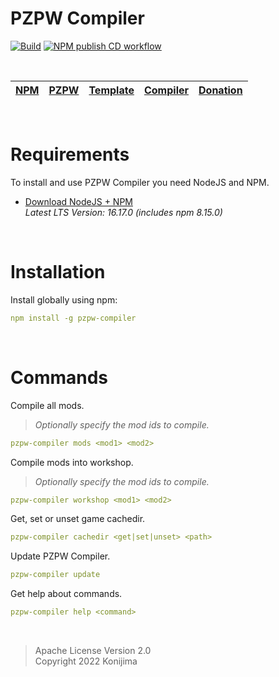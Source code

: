 # PZPW Compiler

[![Build](https://github.com/Konijima/pzpw-compiler/actions/workflows/Build.yml/badge.svg)](https://github.com/Konijima/pzpw-compiler/actions/workflows/Build.yml)
[![NPM publish CD workflow](https://github.com/Konijima/pzpw-compiler/actions/workflows/Publish.yml/badge.svg)](https://github.com/Konijima/pzpw-compiler/actions/workflows/Publish.yml)

<br>

[NPM](https://www.npmjs.com/search?q=pzpw) | [PZPW](https://github.com/Konijima/pzpw) | [Template](https://github.com/Konijima/pzpw-template) | [Compiler](https://github.com/Konijima/pzpw-compiler) | [Donation](https://paypal.me/Konijima)
|---|---|---|---|---|

<br>

# Requirements

To install and use PZPW Compiler you need NodeJS and NPM.
- [Download NodeJS + NPM](https://nodejs.org/en/download/)  
*Latest LTS Version: 16.17.0 (includes npm 8.15.0)*

<br>

# Installation

Install globally using npm:
```yml
npm install -g pzpw-compiler
```

<br>

# Commands

Compile all mods.  
> *Optionally specify the mod ids to compile.*
```yml
pzpw-compiler mods <mod1> <mod2>
```

Compile mods into workshop.  
> *Optionally specify the mod ids to compile.*
```yml
pzpw-compiler workshop <mod1> <mod2>
```

Get, set or unset game cachedir.
```yml
pzpw-compiler cachedir <get|set|unset> <path>
```

Update PZPW Compiler.
```yml
pzpw-compiler update
```

Get help about commands.
```yml
pzpw-compiler help <command>
```

<br>

> Apache License Version 2.0  
> Copyright 2022 Konijima  
